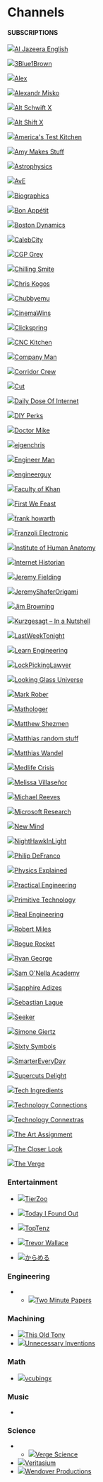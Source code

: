 # Channels

#### SUBSCRIPTIONS

[![](https://yt3.ggpht.com/a/AATXAJxrlirdgHuZZf3PPoSznBxiiSiT00U3C_V0JuVL3j8=s88-c-k-c0xffffffff-no-rj-mo)Al Jazeera English](https://www.youtube.com/channel/UCNye-wNBqNL5ZzHSJj3l8Bg)

[![](https://yt3.ggpht.com/a/AATXAJzF-K41Fq96yE6jxs_fE6Hr7zvMXsQbqz1QNxGpjg=s88-c-k-c0xffffffff-no-rj-mo)3Blue1Brown](https://www.youtube.com/channel/UCYO_jab_esuFRV4b17AJtAw)

[![](https://yt3.ggpht.com/a/AATXAJziAvJ7jSJNJU1VfXkbfFNuJYoBxoVYHYlXH11TPKI=s88-c-k-c0xffffffff-no-rj-mo)Alex](https://www.youtube.com/channel/UCPzFLpOblZEaIx2lpym1l1A)

[![](https://yt3.ggpht.com/a/AATXAJyr1CDKV-mvXW9MppPhpMyjDfYiP95m9Ci5QOOq4A=s88-c-k-c0xffffffff-no-rj-mo)Alexandr Misko](https://www.youtube.com/channel/UCdZe3OmKYiIwyrLFEEbNwVw)

[![](https://yt3.ggpht.com/a/AATXAJx1FT3cWHv7Sabox-z5ZTUXe0TRpNivYWcKcYI6=s88-c-k-c0xffffffff-no-rj-mo)Alt Schwift X](https://www.youtube.com/channel/UC0r29hWF31MAwgfilNTUrbA)

[![](https://yt3.ggpht.com/a/AATXAJzADFPD8e3rcnwPTPp8FvrwLq2KyvKokMdQ-hUClg=s88-c-k-c0xffffffff-no-rj-mo)Alt Shift X](https://www.youtube.com/channel/UCveZqqGewoyPiacooywP5Ig)

[![](https://yt3.ggpht.com/a/AATXAJyOEzv9z4zeOO7jTW33IcaL8nCR8Oy6aBROH5WUEA=s88-c-k-c0xffffffff-no-rj-mo)America's Test Kitchen](https://www.youtube.com/channel/UCxAS_aK7sS2x_bqnlJHDSHw)

[![](https://yt3.ggpht.com/a/AATXAJx6DmaUHjlA8EKQgR6WI2U4ZltUoMf13eamguI0=s88-c-k-c0xffffffff-no-rj-mo)Amy Makes Stuff](https://www.youtube.com/channel/UCAdRYsUa92IgHotq0lqWqjw)

[![](https://yt3.ggpht.com/a/AATXAJxB5RGvcTWVSmNPw7J9geQwzeAo0t25Qs-N-beK0Q=s88-c-k-c0xffffffff-no-rj-mo)Astrophysics](https://www.youtube.com/channel/UCWSC_-y9QsDmACXRY3rvtsQ)

[![](https://yt3.ggpht.com/a/AATXAJxhc_OBt7CSsm_t9FrJswUh8Bgr0oj4x2_gRvmy=s88-c-k-c0xffffffff-no-rj-mo)AvE](https://www.youtube.com/channel/UChWv6Pn_zP0rI6lgGt3MyfA)

[![](https://yt3.ggpht.com/a/AATXAJwJkG9ruEuriEhmW6-ThGLCQMOvVose_14u9FPH=s88-c-k-c0xffffffff-no-rj-mo)Biographics](https://www.youtube.com/channel/UClnDI2sdehVm1zm_LmUHsjQ)

[![](https://yt3.ggpht.com/a/AATXAJxCLWSWX7GIvn4El5cEGTINcV4DBRZe2DuOg2Mr_VY=s88-c-k-c0xffffffff-no-rj-mo)Bon Appétit](https://www.youtube.com/channel/UCbpMy0Fg74eXXkvxJrtEn3w)

[![](https://yt3.ggpht.com/a/AATXAJxBmqV8s_n_WxBKIAXQAmudDSR5_FaqFnOEeweS=s88-c-k-c0xffffffff-no-rj-mo)Boston Dynamics](https://www.youtube.com/channel/UC7vVhkEfw4nOGp8TyDk7RcQ)

[![](https://yt3.ggpht.com/a/AATXAJyJtu_gMORCzuRvxr-r5wWu198MiXZpDiRLnrcYkQ=s88-c-k-c0xffffffff-no-rj-mo)CalebCity](https://www.youtube.com/channel/UCI1XS_GkLGDOgf8YLaaXNRA)

[![](https://yt3.ggpht.com/a/AATXAJwaTfk4dEmsJlGE92Dmv4r5l7elpFRKQbiTIYCl=s88-c-k-c0xffffffff-no-rj-mo)CGP Grey](https://www.youtube.com/channel/UC2C_jShtL725hvbm1arSV9w)

[![](https://yt3.ggpht.com/a/AATXAJxWuqr2NwVFFzwwozxGcpptMjVX9c201rxJ25HF=s88-c-k-c0xffffffff-no-rj-mo)Chilling Smite](https://www.youtube.com/channel/UC0Lhseg2kaIGTddl5HhLUvw)

[![](https://yt3.ggpht.com/a/AATXAJx8FTAkI6pZ0sCVzRPVoIq6VUHEzBSICOH0_1nvMQ=s88-c-k-c0xffffffff-no-rj-mo)Chris Kogos](https://www.youtube.com/channel/UCwFp56IA1OXfwThwowGBKtw)

[![](https://yt3.ggpht.com/a/AATXAJyMaa5nas5955Pebtm4s1wdc8xbu2GCANbES4Y5=s88-c-k-c0xffffffff-no-rj-mo)Chubbyemu](https://www.youtube.com/channel/UCKOvOaJv4GK-oDqx-sj7VVg)

[![](https://yt3.ggpht.com/a/AATXAJzcZBinoY9xtm1ynuNGqpEbxql1-AXFFqOlyhFiwA=s88-c-k-c0xffffffff-no-rj-mo)CinemaWins](https://www.youtube.com/channel/UCL8h3ri2WN_-IbviBlWtUcQ)

[![](https://yt3.ggpht.com/a/AATXAJwI0MkSiMwppNNWQCnq2ujSMkz6vxsyU7Mkk7bv6Q=s88-c-k-c0xffffffff-no-rj-mo)Clickspring](https://www.youtube.com/channel/UCworsKCR-Sx6R6-BnIjS2MA)

[![](https://yt3.ggpht.com/a/AATXAJx7jXsdTHOLQawbtIROiAAfaVxNeUSFwT14pa2zKQ=s88-c-k-c0xffffffff-no-rj-mo)CNC Kitchen](https://www.youtube.com/channel/UCiczXOhGpvoQGhOL16EZiTg)

[![](https://yt3.ggpht.com/a/AATXAJx-VnpxZ0UaDMcOYAFWPkwE2FBLj6JFww5JI-muBA=s88-c-k-c0xffffffff-no-rj-mo)Company Man](https://www.youtube.com/channel/UCQMyhrt92_8XM0KgZH6VnRg)

[![](https://yt3.ggpht.com/a/AATXAJza8_J5J3HyyQJKuWeFAqzNx73g53S574XS2nxN2w=s88-c-k-c0xffffffff-no-rj-mo)Corridor Crew](https://www.youtube.com/channel/UCSpFnDQr88xCZ80N-X7t0nQ)

[![](https://yt3.ggpht.com/a/AATXAJwlEuttg0eti2AdP-ZfIlys8BUlMkvqEVLsSl9-=s88-c-k-c0xffffffff-no-rj-mo)Cut](https://www.youtube.com/channel/UCbaGn5VkOVlcRgIWAHcrJKA)

[![](https://yt3.ggpht.com/a/AATXAJyjQmkkio-gWHwmJIOEFH3P8w_SNNL8Zz0HHt5A7g=s88-c-k-c0xffffffff-no-rj-mo)Daily Dose Of Internet](https://www.youtube.com/channel/UCdC0An4ZPNr_YiFiYoVbwaw)

[![](https://yt3.ggpht.com/a/AATXAJwtT_pv4gZjgNpmUCTyDkNSP5ZDLTYZaOt5X0EOJA=s88-c-k-c0xffffffff-no-rj-mo)DIY Perks](https://www.youtube.com/channel/UCUQo7nzH1sXVpzL92VesANw)

[![](https://yt3.ggpht.com/a/AATXAJwEN1mCoPhbqoUB84pQ-Bd5FzSJHLZBCYb5E0i9=s88-c-k-c0xffffffff-no-rj-mo)Doctor Mike](https://www.youtube.com/channel/UC0QHWhjbe5fGJEPz3sVb6nw)

[ ](https://www.youtube.com/channel/UC0QHWhjbe5fGJEPz3sVb6nw)[![](https://yt3.ggpht.com/a/AATXAJy11Y0y9Wcz72oS3FASzNH4IPHbvX_rG11Cqcix=s88-c-k-c0xffffffff-no-rj-mo)eigenchris](https://www.youtube.com/channel/UCN8wTUlSAroLslWyf87E2pw)

[![](https://yt3.ggpht.com/a/AATXAJwiZ3_bm1Y8XXPcLexQ9HQQq1KQv6sZyRwFUefdag=s88-c-k-c0xffffffff-no-rj-mo)Engineer Man](https://www.youtube.com/channel/UCrUL8K81R4VBzm-KOYwrcxQ)

[![](https://yt3.ggpht.com/a/AATXAJxygoxDyhTa9jWekTwS-7MizZ1z02sd-el9WuUIuQ=s88-c-k-c0xffffffff-no-rj-mo)engineerguy](https://www.youtube.com/channel/UC2bkHVIDjXS7sgrgjFtzOXQ)

[![](https://yt3.ggpht.com/a/AATXAJzOMT59hoo68_PA7Ir3o1oh1kGryYnY4EZbdc-R=s88-c-k-c0xffffffff-no-rj-mo)Faculty of Khan](https://www.youtube.com/channel/UCGDanWUzNMbIV11lcNi-yBg)

[![](https://yt3.ggpht.com/a/AATXAJySFUo8YZ3fHbVJhAlpU0QUD6ORoZIWd1bSkgLe=s88-c-k-c0xffffffff-no-rj-mo)First We Feast](https://www.youtube.com/channel/UCPD_bxCRGpmmeQcbe2kpPaA)

[![](https://yt3.ggpht.com/a/AATXAJyeWEPnXJZ1mCn8-qTMF3fJGebJ00aLJ2XUEXBY=s88-c-k-c0xffffffff-no-rj-mo)frank howarth](https://www.youtube.com/channel/UC3_VCOJMaivgcGqPCTePLBA)

[![](https://yt3.ggpht.com/a/AATXAJzKds3kUnyaA3LljMnB9TUv5fyR7CKB1hyvd0ve-g=s88-c-k-c0xffffffff-no-rj-mo)Franzoli Electronic](https://www.youtube.com/channel/UCLsUeooHSJlE_5xL4BPQIOQ)

[![](https://yt3.ggpht.com/a/AATXAJzjdynhtrViI743fxG1miT9q2NcFQ_ASdHexyez=s88-c-k-c0xffffffff-no-rj-mo)Institute of Human Anatomy](https://www.youtube.com/channel/UCgBg0aacyJnw4qUnb1FlfEQ)

[![](https://yt3.ggpht.com/a/AATXAJwz4wog0oo_2plwlU25PSFPZxM7G5vG6XykkLkpfQ=s88-c-k-c0xffffffff-no-rj-mo)Internet Historian](https://www.youtube.com/channel/UCR1D15p_vdP3HkrH8wgjQRw)

[![](https://yt3.ggpht.com/a/AATXAJxsRP7HY0iDTh-_BDPGT65lej30eFQi16lQb0C6Tw=s88-c-k-c0xffffffff-no-rj-mo)Jeremy Fielding](https://www.youtube.com/channel/UC_SLthyNX_ivd-dmsFgmJVg)

[![](https://yt3.ggpht.com/a/AATXAJxRjUDT8DOrig5Vgvj5VRKHTfa-Es6vIPKm1_L_=s88-c-k-c0xffffffff-no-rj-mo)JeremyShaferOrigami](https://www.youtube.com/channel/UC2OQxWDDE71D6AKrNa7XygQ)

[![](https://yt3.ggpht.com/a/AATXAJxQYPP6t0geVUyT_xOVzmTnploy7nQh-u1ZeiwH0w=s88-c-k-c0xffffffff-no-rj-mo)Jim Browning](https://www.youtube.com/channel/UCBNG0osIBAprVcZZ3ic84vw)

[![](https://yt3.ggpht.com/a/AATXAJzX2EgbPgRYbO3fna7o0iAptB3fYSOwJNVRfL_HqA=s88-c-k-c0xffffffff-no-rj-mo)Kurzgesagt – In a Nutshell](https://www.youtube.com/channel/UCsXVk37bltHxD1rDPwtNM8Q)

[![](https://yt3.ggpht.com/a/AATXAJy8gXGoyM5k4CaDKh75uIU9T91cX22UsdlToaCTiQ=s88-c-k-c0xffffffff-no-rj-mo)LastWeekTonight](https://www.youtube.com/channel/UC3XTzVzaHQEd30rQbuvCtTQ)

[![](https://yt3.ggpht.com/a/AATXAJxIA4KYuYS6b5Lqfeyqs_juIeGZ-FuUPiAhaQWexg=s88-c-k-c0xffffffff-no-rj-mo)Learn Engineering](https://www.youtube.com/channel/UCqZQJ4600a9wIfMPbYc60OQ)

[![](https://yt3.ggpht.com/a/AATXAJxvXXlE4YgbvENTbRHIHQ-2YKd3TcCPEJqqFX7zQg=s88-c-k-c0xffffffff-no-rj-mo)LockPickingLawyer](https://www.youtube.com/channel/UCm9K6rby98W8JigLoZOh6FQ)

[![](https://yt3.ggpht.com/a/AATXAJwXrIyihwuGCb0q7ZZbwqzmy7SWqGh1md_keRs_Iw=s88-c-k-c0xffffffff-no-rj-mo)Looking Glass Universe](https://www.youtube.com/channel/UCFk__1iexL3T5gvGcMpeHNA)

[![](https://yt3.ggpht.com/a/AATXAJxOeBwKmjYvfuLwFuTuD3zFTffWCZbT5b5ufr8=s88-c-k-c0xffffffff-no-rj-mo)Mark Rober](https://www.youtube.com/channel/UCY1kMZp36IQSyNx_9h4mpCg)

[![](https://yt3.ggpht.com/a/AATXAJyh5foP1uxcqdC_EnHRrhAeDqtcTVZ-1tYUXoxbFw=s88-c-k-c0xffffffff-no-rj-mo)Mathologer](https://www.youtube.com/channel/UC1_uAIS3r8Vu6JjXWvastJg)

[![](https://yt3.ggpht.com/a/AATXAJziOtkhY4O0U1h4oQ2yKh2X9BvH5j8cM0vSRt3B7Q=s88-c-k-c0xffffffff-no-rj-mo)Matthew Shezmen](https://www.youtube.com/channel/UCB4WnO_ELLYdSBxiFn3Wn1A)

[![](https://yt3.ggpht.com/a/AATXAJxMP_bwnT9omSjmxo2UESBcf_ETBDmGpyfrmVcH=s88-c-k-c0xffffffff-no-rj-mo)Matthias random stuff](https://www.youtube.com/channel/UC3_AWXcf2K3l9ILVuQe-XwQ)

[![](https://yt3.ggpht.com/a/AATXAJwQPK4r7bnWzF9y49h1rorUYLDB0lcsRDcNE9zDNQ=s88-c-k-c0xffffffff-no-rj-mo)Matthias Wandel](https://www.youtube.com/channel/UCckETVOT59aYw80B36aP9vw)

[![](https://yt3.ggpht.com/a/AATXAJxVSWN-_wId2QhwO-19K68eri_16Z-UxjhvWvYeAw=s88-c-k-c0xffffffff-no-rj-mo)Medlife Crisis](https://www.youtube.com/channel/UCgRBRE1DUP2w7HTH9j_L4OQ)

[![](https://yt3.ggpht.com/a/AATXAJx5dmdsdQIm4QaDMiC4KNn5GbRWDdftwu3lhpp2YA=s88-c-k-c0xffffffff-no-rj-mo)Melissa Villaseñor](https://www.youtube.com/channel/UCU0r6EjxzvPKJCRktCZwu8A)

[![](https://yt3.ggpht.com/a/AATXAJyHLcqNEkQeQiPC3AIurICjHmvubUE1xg4HbKzmhQ=s88-c-k-c0xffffffff-no-rj-mo)Michael Reeves](https://www.youtube.com/channel/UCtHaxi4GTYDpJgMSGy7AeSw)

[![](https://yt3.ggpht.com/a/AATXAJxeOHFqRokYmcSyVQd1cDM-NIZjI9GHROnmnEOjKw=s88-c-k-c0xffffffff-no-rj-mo)Microsoft Research](https://www.youtube.com/channel/UCCb9_Kn8F_Opb3UCGm-lILQ)

[![](https://yt3.ggpht.com/a/AATXAJy-LhGct9vUFIJ8N5PNuf6aoKYfXxQ8PxNc2S_2-g=s88-c-k-c0xffffffff-no-rj-mo)New Mind](https://www.youtube.com/channel/UC5_Y-BKzq1uW_2rexWkUzlA)

[![](https://yt3.ggpht.com/a/AATXAJw5CmHZaQj1uG7dEjqUYStQdeJjn7R7HTDF64CVZQ=s88-c-k-c0xffffffff-no-rj-mo)NightHawkInLight](https://www.youtube.com/channel/UCFtc3XdXgLFwhlDajMGK69w)

[![](https://yt3.ggpht.com/a/AATXAJzRs80g2mMlMMxcLC3PSUhR6zSqEUsEeIOWIOntbzI=s88-c-k-c0xffffffff-no-rj-mo)Philip DeFranco](https://www.youtube.com/channel/UClFSU9_bUb4Rc6OYfTt5SPw)

[![](https://yt3.ggpht.com/a/AATXAJxWOYrZfzn5RFL1tD3q21-7Flf-O09xhwXu1TCbbw=s88-c-k-c0xffffffff-no-rj-mo)Physics Explained](https://www.youtube.com/channel/UCIZ5ZOeiXYbmKTl_85ghNPw)

[![](https://yt3.ggpht.com/a/AATXAJxJZY6Tkwum04hiU0D0_pI2YAOMV84B89u00yaUsA=s88-c-k-c0xffffffff-no-rj-mo)Practical Engineering](https://www.youtube.com/channel/UCMOqf8ab-42UUQIdVoKwjlQ)

[![](https://yt3.ggpht.com/a/AATXAJyonU4tQHsT5M8L-yW4xjkVR4GdKZNpQztT4CtI=s88-c-k-c0xffffffff-no-rj-mo)Primitive Technology](https://www.youtube.com/channel/UCAL3JXZSzSm8AlZyD3nQdBA)

[![](https://yt3.ggpht.com/a/AATXAJy-b1i9ksgJgvS0cISLdqcNOh7DXSA_9-kzey3VkQ=s88-c-k-c0xffffffff-no-rj-mo)Real Engineering](https://www.youtube.com/channel/UCR1IuLEqb6UEA_zQ81kwXfg)

[![](https://yt3.ggpht.com/a/AATXAJzLJSWlmZUZvxf945kEmEZsEeOkYrd_ULX_S4LouQ=s88-c-k-c0xffffffff-no-rj-mo)Robert Miles](https://www.youtube.com/channel/UCLB7AzTwc6VFZrBsO2ucBMg)

[![](https://yt3.ggpht.com/a/AATXAJx8NVC1jFi3Oi27Blw7OK-bwO2rxbDsDTLJ9rw-=s88-c-k-c0xffffffff-no-rj-mo)Rogue Rocket](https://www.youtube.com/channel/UCpLB7kBu9O5dbBKhaIOmqcQ)

[![](https://yt3.ggpht.com/a/AATXAJykSnRGWpVqWzuXq5YYC2IiSKp9GEg57NxPqnw0sA=s88-c-k-c0xffffffff-no-rj-mo)Ryan George](https://www.youtube.com/channel/UCh9IfI45mmk59eDvSWtuuhQ)

[![](https://yt3.ggpht.com/a/AATXAJznle0ueWEu0TJU8VDoo-crBCMsn4SQjoWyeRxE=s88-c-k-c0xffffffff-no-rj-mo)Sam O'Nella Academy](https://www.youtube.com/channel/UC1DTYW241WD64ah5BFWn4JA)

[![](https://yt3.ggpht.com/a/AATXAJx_wgPivBvCDZ4jEEnfXyRNNLGGRKhirJvvYr5nDQ=s88-c-k-c0xffffffff-no-rj-mo)Sapphire Adizes](https://www.youtube.com/channel/UCkaypwZshqnPEJP3hQpHKjg)

[![](https://yt3.ggpht.com/a/AATXAJyu67ghkSuvx-168pDY37hCiaClFRV5yZ27eQa_AA=s88-c-k-c0xffffffff-no-rj-mo)Sebastian Lague](https://www.youtube.com/channel/UCmtyQOKKmrMVaKuRXz02jbQ)

[![](https://yt3.ggpht.com/a/AATXAJxZx1UIdkwdnMCfLzbNwLgM90098RcrOPRKPdFvAU4=s88-c-k-c0xffffffff-no-rj-mo)Seeker](https://www.youtube.com/channel/UCzWQYUVCpZqtN93H8RR44Qw)

[![](https://yt3.ggpht.com/a/AATXAJwEeXL2QlsECI7lobymst95gDwxJZ_Bcb-C07u_=s88-c-k-c0xffffffff-no-rj-mo)Simone Giertz](https://www.youtube.com/channel/UC3KEoMzNz8eYnwBC34RaKCQ)

[![](https://yt3.ggpht.com/a/AATXAJxPQmrla-cb9Ieh9hbdEsHSTS-obiSyPG9nG2J2=s88-c-k-c0xffffffff-no-rj-mo)Sixty Symbols](https://www.youtube.com/channel/UCvBqzzvUBLCs8Y7Axb-jZew)

[![](https://yt3.ggpht.com/a/AATXAJw2iReKZCN7FGn0Mk2iFxO4fbBf7bpQeSjHf6IaIg=s88-c-k-c0xffffffff-no-rj-mo)SmarterEveryDay](https://www.youtube.com/channel/UC6107grRI4m0o2-emgoDnAA)

[![](https://yt3.ggpht.com/a/AATXAJyvO911LiQ-Dru4QFo8j2LLSKp-XpqdqUoiniIN=s88-c-k-c0xffffffff-no-rj-mo)Supercuts Delight](https://www.youtube.com/channel/UCg_s1VNrLoV4cFsH9TKXnuw)

[![](https://yt3.ggpht.com/a/AATXAJxfGhOdkPeql53WH6zHgZoF6TyOqB7PGeCiueOo=s88-c-k-c0xffffffff-no-rj-mo)Tech Ingredients](https://www.youtube.com/channel/UCVSHXNNBitaPd5lYz48--yg)

[![](https://yt3.ggpht.com/a/AATXAJzULgii7zeAnEH6POsLUstvcxp4D_ZZGC6O8uDs=s88-c-k-c0xffffffff-no-rj-mo)Technology Connections](https://www.youtube.com/channel/UCy0tKL1T7wFoYcxCe0xjN6Q)

[![](https://yt3.ggpht.com/a/AATXAJww65nwjJzCnwvoP27v5pHdei0skf08jhsQ2byp=s88-c-k-c0xffffffff-no-rj-mo)Technology Connextras](https://www.youtube.com/channel/UClRwC5Vc8HrB6vGx6Ti-lhA)

[![](https://yt3.ggpht.com/a/AATXAJzkrMwE7fndtv9MvHySvpYik7jf0oAK3Q7haO-Bzg=s88-c-k-c0xffffffff-no-rj-mo)The Art Assignment](https://www.youtube.com/channel/UCmQThz1OLYt8mb2PU540LOA)

[![](https://yt3.ggpht.com/a/AATXAJx4OQvYVNVe5RIAMX1RyegOrhPrOZCjNkzRDzDI=s88-c-k-c0xffffffff-no-rj-mo)The Closer Look](https://www.youtube.com/channel/UCI9DUIgtRGHNH_HmSTcfUbA)

[![](https://yt3.ggpht.com/a/AATXAJwfGTCWrb4jSmuqS7ae_OLzF-01Tx5ez3bf3UgIJIk=s88-c-k-c0xffffffff-no-rj-mo)The Verge](https://www.youtube.com/channel/UCddiUEpeqJcYeBxX1IVBKvQ)





















### Entertainment

* [![](https://yt3.ggpht.com/a/AATXAJyRiyVW_hKRweYJmRytIU3DdIzxRRYZoeg3qPPC=s88-c-k-c0xffffffff-no-rj-mo)TierZoo](https://www.youtube.com/channel/UCHsRtomD4twRf5WVHHk-cMw)
* [![](https://yt3.ggpht.com/a/AATXAJzwTTJIyfTRPSovEPrwLWZ_tAl4N7wO65AZNPamqQ=s88-c-k-c0xffffffff-no-rj-mo)Today I Found Out](https://www.youtube.com/channel/UC64UiPJwM_e9AqAd7RiD7JA)

* [![](https://yt3.ggpht.com/a/AATXAJwGqX1M1EgnnSYnmrhejjfQWtXXyGZ0topWRDrSwQ=s88-c-k-c0xffffffff-no-rj-mo)TopTenz](https://www.youtube.com/channel/UCQ-hpFPF4nOKoKPEAZM_THw)
* [![](https://yt3.ggpht.com/a/AATXAJyeIrgLj32uFVCBEhNDS-dlgh6EBZ5ZBUzo-Yb5mQ=s88-c-k-c0xffffffff-no-rj-mo)Trevor Wallace](https://www.youtube.com/channel/UCc35WvHmQjLE8NN4Y_ITmUQ)
* [![](https://yt3.ggpht.com/a/AATXAJyZuIsLEwA6u2ZJq7vB6PjpxJZDIJ3mOqT7W0iqnQ=s88-c-k-c0xffffffff-no-rj-mo)からめる](https://www.youtube.com/channel/UCpGk56cJDZcVqIxZatX7nbQ)

### Engineering

* * [![](https://yt3.ggpht.com/a/AATXAJzV7GtApxdOTiRhzYwt8-ZP5SBlp3c8R11OxBSOIA=s88-c-k-c0xffffffff-no-rj-mo)Two Minute Papers](https://www.youtube.com/channel/UCbfYPyITQ-7l4upoX8nvctg)

### Machining

* [![](https://yt3.ggpht.com/a/AATXAJzteGIt8uVp64UPt1tDiZ3g4y7O0wXezr7aRQ6PPA=s88-c-k-c0xffffffff-no-rj-mo)This Old Tony](https://www.youtube.com/channel/UC5NO8MgTQKHAWXp6z8Xl7yQ)
* [![](https://yt3.ggpht.com/a/AATXAJwVbF9UMlHDQ4DoJNIEQoLMTiTLPMKuBELLcmbOPg=s88-c-k-c0xffffffff-no-rj-mo)Unnecessary Inventions](https://www.youtube.com/channel/UCB4NFn-8oipHct0IfAQBQrQ)

### Math

* [![](https://yt3.ggpht.com/a/AATXAJwrFYwtzS5iLJ9cuzpK6J_ltJUZPrm_gum2UTacVA=s88-c-k-c0xffffffff-no-rj-mo)vcubingx](https://www.youtube.com/channel/UCv0nF8zWevEsSVcmz6mlw6A)

### Music

* 
### Science

* * [![](https://yt3.ggpht.com/a/AATXAJzzn7aLWeTQGmSCjzl0bwEFZOz1Yt6C3qGilS_I=s88-c-k-c0xffffffff-no-rj-mo)Verge Science](https://www.youtube.com/channel/UCtxJFU9DgUhfr2J2bveCHkQ)
* [![](https://yt3.ggpht.com/a/AATXAJw91NvQRluSvZoLrGXkwMC6r0CwYjD58HftKSul8g=s88-c-k-c0xffffffff-no-rj-mo)Veritasium](https://www.youtube.com/channel/UCHnyfMqiRRG1u-2MsSQLbXA)
* [![](https://yt3.ggpht.com/a/AATXAJzWhYxcPZ9eSKkC6euMnB_x84TCayZB0EUEIECrxQ=s88-c-k-c0xffffffff-no-rj-mo)Wendover Productions](https://www.youtube.com/channel/UC9RM-iSvTu1uPJb8X5yp3EQ)





